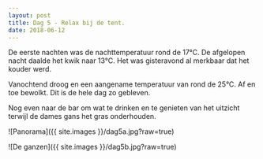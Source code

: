```yaml
---
layout: post
title: Dag 5 - Relax bij de tent.
date: 2018-06-12
---
```

De eerste nachten was de nachttemperatuur rond de 17°C. De afgelopen nacht daalde het kwik naar 13°C. Het was gisteravond al merkbaar dat het kouder werd.

Vanochtend droog en een aangename temperatuur van rond de 25°C. Af en toe bewolkt. Dit is de hele dag zo gebleven.

Nog even naar de bar om wat te drinken en te genieten van het uitzicht terwijl de dames gans het gras onderhouden.

![Panorama]({{ site.images }}/dag5a.jpg?raw=true)


![De ganzen]({{ site.images }}/dag5b.jpg?raw=true)